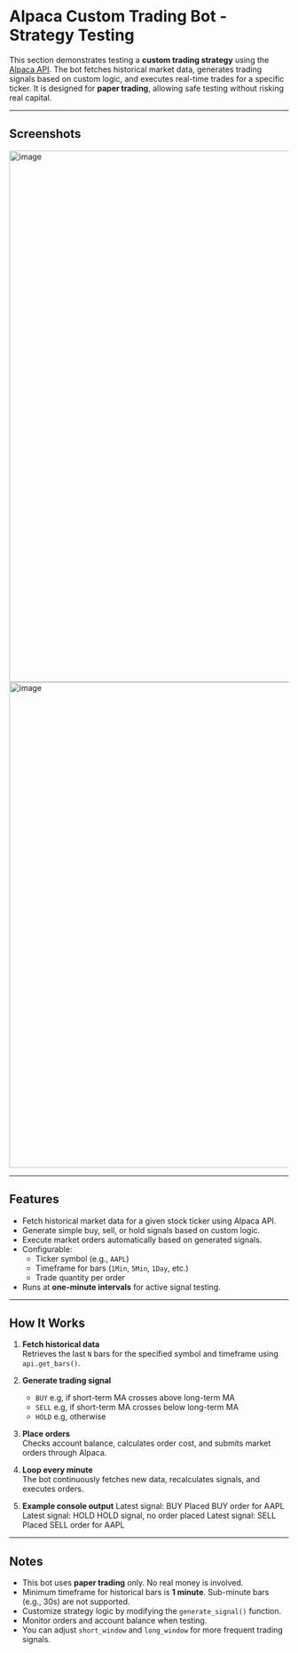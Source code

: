 # Alpaca Custom Trading Bot - Strategy Testing

This section demonstrates testing a **custom trading strategy** using the [Alpaca API](https://alpaca.markets/). The bot fetches historical market data, generates trading signals based on custom logic, and executes real-time trades for a specific ticker. It is designed for **paper trading**, allowing safe testing without risking real capital.

---

## Screenshots 

<img width="1470" height="956" alt="image" src="https://github.com/user-attachments/assets/2aeeee7d-6138-4659-a466-24125b2ed4d5" /> 

<img width="1470" height="874" alt="image" src="https://github.com/user-attachments/assets/83168b73-a2eb-4ba1-9c8e-1cae73f9e58d" />

---

## Features

- Fetch historical market data for a given stock ticker using Alpaca API.
- Generate simple buy, sell, or hold signals based on custom logic.
- Execute market orders automatically based on generated signals.
- Configurable:
  - Ticker symbol (e.g., `AAPL`)
  - Timeframe for bars (`1Min`, `5Min`, `1Day`, etc.)
  - Trade quantity per order
- Runs at **one-minute intervals** for active signal testing.

---


## How It Works

1. **Fetch historical data**  
   Retrieves the last `N` bars for the specified symbol and timeframe using `api.get_bars()`.

2. **Generate trading signal**  
   - `BUY` e.g, if short-term MA crosses above long-term MA  
   - `SELL` e.g, if short-term MA crosses below long-term MA  
   - `HOLD` e.g, otherwise

3. **Place orders**  
   Checks account balance, calculates order cost, and submits market orders through Alpaca.

4. **Loop every minute**  
   The bot continuously fetches new data, recalculates signals, and executes orders.

5. **Example console output**
  Latest signal: BUY
  Placed BUY order for AAPL
  Latest signal: HOLD
  HOLD signal, no order placed
  Latest signal: SELL
  Placed SELL order for AAPL

---

## Notes

- This bot uses **paper trading** only. No real money is involved.
- Minimum timeframe for historical bars is **1 minute**. Sub-minute bars (e.g., 30s) are not supported.
- Customize strategy logic by modifying the `generate_signal()` function.
- Monitor orders and account balance when testing.
- You can adjust `short_window` and `long_window` for more frequent trading signals.

